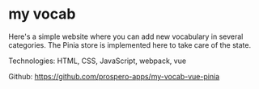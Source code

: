 # my vocab

Here's a simple website where you can add new vocabulary in several categories. The Pinia store is implemented here to take care of the state.

Technologies: HTML, CSS, JavaScript, webpack, vue

Github: https://github.com/prospero-apps/my-vocab-vue-pinia 